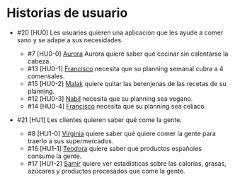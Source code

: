 # Historias de usuario

- #20 [HU0] Les usuaries quieren una aplicación que les ayude a comer sano y se
adape a sus necesidades.
	-  #7  [HU0-0] [Aurora](personas.md#aurora-domenech-ella) Aurora quiere
	saber qué cocinar sin calentarse la cabeza.
	-  #13 [HU0-1] [Francisco](personas.md#francisco-moron-él) necesita que su
	planning semanal cubra a 4 comensales.
	-  #15 [HU0-2] [Malak](personas.md#malak-belda-elle) quiere quitar las
	berenjenas de las recetas de su planning.
	-  #12 [HU0-3] [Nabil](personas.md#nabil-teruel-elle) necesita que su
	planning sea vegano.
	-  #14 [HU0-4] [Francisco](personas.md#francisco-moron-él) necesita que su
	planning sea celiaco.

- #21 [HU1] Les clientes quieren saber qué come la gente.
	-  #8  [HU1-0] [Virginia](personas.md#virginia-caballero-ella) quiere 
	saber qué quiere comer la gente para traerlo a sus supermercados.
	-  #16 [HU1-1] [Teodora](personas.md#teodora-lazaro-ella) quiere saber qué
	productos españoles consume la gente.
	-  #17 [HU1-2] [Samir](personas.md#samir-casado-él) quiere ver estadísticas
	sobre las calorías, grasas, azúcares y productos procesados que come la
	gente.
